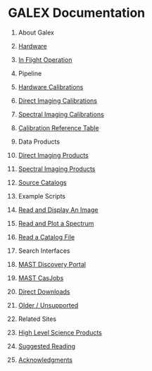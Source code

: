 # GALEX Documentation

1. About Galex
  1. [Hardware](./about/hardware/hardware.md "Hardware")
  2. [In Flight Operation](./about/operation/operation.md "In Flight Operation")

2. Pipeline
  1. [Hardware Calibrations](./pipeline/hardware_cal/hw_cal.md "Hardware Calibrations")
  2. [Direct Imaging Calibrations](./pipeline/direct_imaging_cal/dir_img_cal.md "Direct Imaging Calibration")
  3. [Spectral Imaging Calibrations](./pipeline/spectral_imaging_cal/spec_img_cal.md "Spectral Imaging Calibration")
  4. [Calibration Reference Table](./pipeline/cal_reference_table/ref_table.md "Calibration Reference Table")

3. Data Products
  1. [Direct Imaging Products](./products/direct_imaging_prod/dir_img_prod.md "Direct Imaging Products")
  2. [Spectral Imaging Products](./products/spectral_imaging_prod/spec_img_prod.md "Spectral Imaging Products")
  3. [Source Catalogs](./products/source_catalogs/catalogs.md "Source Catalogs")

4. Example Scripts
  1. [Read and Display An Image](./scripts/read_img.md "Read and Display An Image")
  2. [Read and Plot a Spectrum](./scripts/plot_spec.md "Read and Plot a Spectrum")
  3. [Read a Catalog File](./scripts/read_catalog.md "Read a Catalog File")

5. Search Interfaces
  1. [MAST Discovery Portal](./interfaces/portal/portal.md "MAST Discovery Portal")
  2. [MAST CasJobs](./interfaces/casjobs/casjobs.md "MAST CasJobs")
  3. [Direct Downloads](./interfaces/direct/direct.md "Direct Downloads")
  4. [Older / Unsupported](./interfaces/old/old.md "Old and Unsupported Interfaces")

6. Related Sites
  1. [High Level Science Products](./related/hlsp/hlsp.md "High Level Science Products")
  2. [Suggested Reading](./related/bibliography/biblio.md "Suggested Reading")

7. [Acknowledgments](./acknowledgments/ack.md "Acknowledgments")
